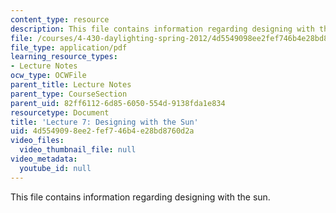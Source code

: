 ```yaml
---
content_type: resource
description: This file contains information regarding designing with the sun.
file: /courses/4-430-daylighting-spring-2012/4d5549098ee2fef746b4e28bd8760d2a_MIT4_430S12_lec07.pdf
file_type: application/pdf
learning_resource_types:
- Lecture Notes
ocw_type: OCWFile
parent_title: Lecture Notes
parent_type: CourseSection
parent_uid: 82ff6112-6d85-6050-554d-9138fda1e834
resourcetype: Document
title: 'Lecture 7: Designing with the Sun'
uid: 4d554909-8ee2-fef7-46b4-e28bd8760d2a
video_files:
  video_thumbnail_file: null
video_metadata:
  youtube_id: null
---
```

This file contains information regarding designing with the sun.

